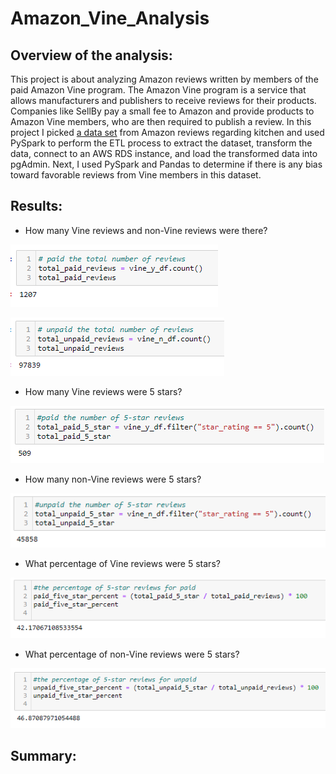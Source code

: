 # Amazon_Vine_Analysis

## Overview of the analysis:

This project is about analyzing Amazon reviews written by members of the paid Amazon Vine program. The Amazon Vine program is a service that allows manufacturers and publishers to receive reviews for their products. Companies like SellBy pay a small fee to Amazon and provide products to Amazon Vine members, who are then required to publish a review.
In this project I picked [a data set](https://s3.amazonaws.com/amazon-reviews-pds/tsv/index.txt) from Amazon reviews regarding kitchen and used PySpark to perform the ETL process to extract the dataset, transform the data, connect to an AWS RDS instance, and load the transformed data into pgAdmin. Next, I used PySpark and Pandas to determine if there is any bias toward favorable reviews from Vine members in this dataset. 


## Results:

- How many Vine reviews and non-Vine reviews were there?

![1.PNG](https://github.com/tjavaheripour/Amazon_Vine_Analysis/blob/main/Images/1.PNG)

![2.PNG](https://github.com/tjavaheripour/Amazon_Vine_Analysis/blob/main/Images/2.PNG)

- How many Vine reviews were 5 stars? 

![3.PNG](https://github.com/tjavaheripour/Amazon_Vine_Analysis/blob/main/Images/3.PNG)

- How many non-Vine reviews were 5 stars?

![4.PNG](https://github.com/tjavaheripour/Amazon_Vine_Analysis/blob/main/Images/4.PNG)

- What percentage of Vine reviews were 5 stars?

![5.PNG](https://github.com/tjavaheripour/Amazon_Vine_Analysis/blob/main/Images/5.PNG)

- What percentage of non-Vine reviews were 5 stars?

![6.PNG](https://github.com/tjavaheripour/Amazon_Vine_Analysis/blob/main/Images/6.PNG)

## Summary:
